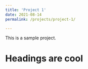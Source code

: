 ```yaml
---
title: 'Project 1'
date: 2021-08-14
permalink: /projects/project-1/

---
```


This is a sample project.

Headings are cool
======
